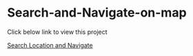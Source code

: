 # Search-and-Navigate-on-map
Click below link to view this project

[Search Location and Navigate](https://searchlocation.herokuapp.com/)
